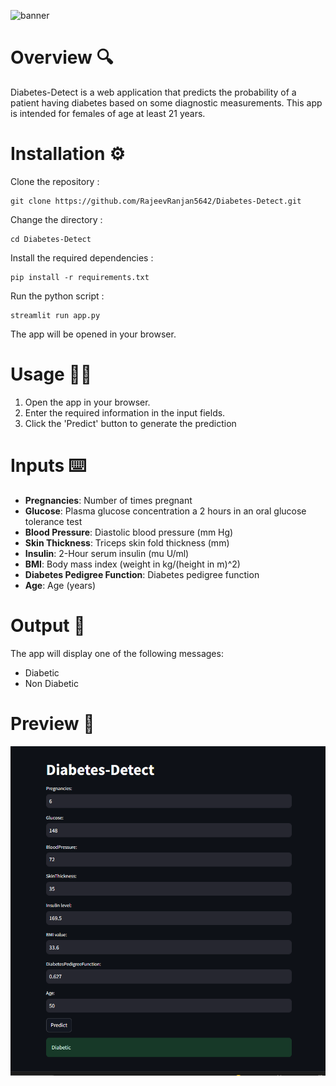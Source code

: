 ![banner](https://github.com/RajeevRanjan5642/diabetes-prediction/blob/main/images/banner.png)

# Overview 🔍
Diabetes-Detect is a web application that predicts the probability of a patient having diabetes based on some diagnostic measurements. This app is intended for females of age at least 21 years.

# Installation ⚙️
Clone the repository :

    git clone https://github.com/RajeevRanjan5642/Diabetes-Detect.git

Change the directory :

    cd Diabetes-Detect

Install the required dependencies :

    pip install -r requirements.txt

Run the python script :

    streamlit run app.py
The app will be opened in your browser.

# Usage 👨‍💻
1. Open the app in your browser.
2. Enter the required information in the input fields.
3. Click the 'Predict' button to generate the prediction

# Inputs ⌨️
- <b>Pregnancies</b>: Number of times pregnant
- <b>Glucose</b>: Plasma glucose concentration a 2 hours in an oral glucose tolerance test
- <b>Blood Pressure</b>: Diastolic blood pressure (mm Hg)
- <b>Skin Thickness</b>: Triceps skin fold thickness (mm)
- <b>Insulin</b>: 2-Hour serum insulin (mu U/ml)
- <b>BMI</b>: Body mass index (weight in kg/(height in m)^2)
- <b>Diabetes Pedigree Function</b>: Diabetes pedigree function
- <b>Age</b>: Age (years)

# Output 🌟
The app will display one of the following messages:
- Diabetic
- Non Diabetic
  
# Preview 👀
![output](https://github.com/RajeevRanjan5642/Diabetes-Detect/blob/main/images/preview.png)
